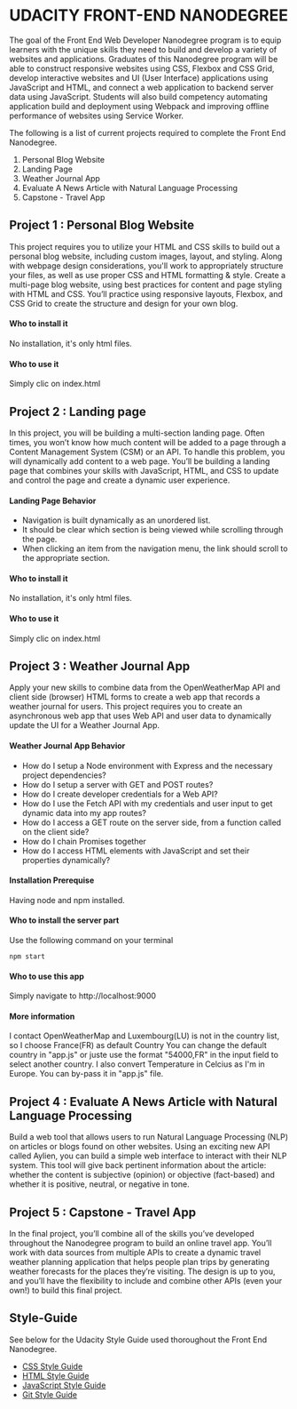 # UDACITY FRONT-END NANODEGREE
The goal of the Front End Web Developer Nanodegree program is to equip learners with the unique skills they need to build and develop a variety of websites and applications. Graduates of this Nanodegree program will be able to construct responsive websites using CSS, Flexbox and CSS Grid, develop interactive websites and UI (User Interface) applications using JavaScript and HTML, and connect a web application to backend server data using JavaScript. Students will also build competency automating application build and deployment using Webpack and improving offline performance of websites using Service Worker.

The following is a list of current projects required to complete the Front End Nanodegree.
1. Personal Blog Website
2. Landing Page
3. Weather Journal App
4. Evaluate A News Article with Natural Language Processing
5. Capstone - Travel App


## Project 1 : Personal Blog Website
This project requires you to utilize your HTML and CSS skills to build out a personal blog website, including custom images, layout, and styling. Along with webpage design considerations, you'll work to appropriately structure your files, as well as use proper CSS and HTML formatting & style.
Create a multi-page blog website, using best practices for content and page styling with HTML and CSS. You’ll practice using responsive layouts, Flexbox, and CSS Grid to create the structure and design for your own blog.

#### Who to install it
No installation, it's only html files.

#### Who to use it
Simply clic on index.html


## Project 2 : Landing page
In this project, you will be building a multi-section landing page. Often times, you won’t know how much content will be added to a page through a Content Management System (CSM) or an API. To handle this problem, you will dynamically add content to a web page. You’ll be building a landing page that combines your skills with JavaScript, HTML, and CSS to update and control the page and create a dynamic user experience.

#### Landing Page Behavior
- Navigation is built dynamically as an unordered list.
- It should be clear which section is being viewed while scrolling through the page.
- When clicking an item from the navigation menu, the link should scroll to the appropriate section.

#### Who to install it
No installation, it's only html files.

#### Who to use it
Simply clic on index.html

## Project 3 : Weather Journal App
Apply your new skills to combine data from the OpenWeatherMap API and client side (browser) HTML forms to create a web app that records a weather journal for users. This project requires you to create an asynchronous web app that uses Web API and user data to dynamically update the UI for a Weather Journal App.

#### Weather Journal App Behavior
- How do I setup a Node environment with Express and the necessary project dependencies?
- How do I setup a server with GET and POST routes?
- How do I create developer credentials for a Web API?
- How do I use the Fetch API with my credentials and user input to get dynamic data into my app routes?
- How do I access a GET route on the server side, from a function called on the client side?
- How do I chain Promises together
- How do I access HTML elements with JavaScript and set their properties dynamically?

#### Installation Prerequise 
Having node and npm installed. 

#### Who to install the server part
Use the following command on your terminal
```
npm start
```
#### Who to use this app
Simply navigate to http://localhost:9000

#### More information
I contact OpenWeatherMap and Luxembourg(LU) is not in the country list, so I choose France(FR) as default Country
You can change the default country in "app.js" or juste use the format "54000,FR" in the input field to select another country.
I also convert Temperature in Celcius as I'm in Europe. You can by-pass it in "app.js" file.


## Project 4 : Evaluate A News Article with Natural Language Processing 
Build a web tool that allows users to run Natural Language Processing (NLP) on articles or blogs found on other websites. Using an exciting new API called Aylien, you can build a simple web interface to interact with their NLP system. This tool will give back pertinent information about the article: whether the content is subjective (opinion) or objective (fact-based) and whether it is positive, neutral, or negative in tone.


## Project 5 : Capstone - Travel App
In the final project, you’ll combine all of the skills you’ve developed throughout the Nanodegree program to build an online travel app. You’ll work with data sources from multiple APIs to create a dynamic travel weather planning application that helps people plan trips by generating weather forecasts for the places they’re visiting. The design is up to you, and you’ll have the flexibility to include and combine other APIs (even your own!) to build this final project.


## Style-Guide

See below for the Udacity Style Guide used thoroughout the Front End Nanodegree.

* [CSS Style Guide](http://udacity.github.io/frontend-nanodegree-styleguide/css.html)
* [HTML Style Guide](http://udacity.github.io/frontend-nanodegree-styleguide/)
* [JavaScript Style Guide](http://udacity.github.io/frontend-nanodegree-styleguide/javascript.html)
* [Git Style Guide](https://udacity.github.io/git-styleguide/)
